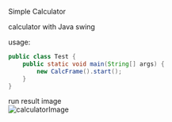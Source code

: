 Simple Calculator  

calculator with Java swing  

usage:  
```java
public class Test {
    public static void main(String[] args) {
        new CalcFrame().start();
    }
}
```

run result image  
![calculatorImage](https://github.com/wuare/demo/tree/master/demo-calculator/images/demo-calc-result-image.png)